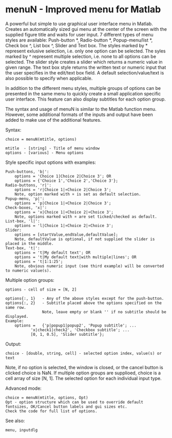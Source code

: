 menuN - Improved menu for Matlab
===============

A powerful but simple to use graphical user interface menu in Matlab. Creates an automatically sized gui menu at the center of the screen with the supplied figure title and waits for user input. 
7 different types of menu styles are available: Push-button *, Radio-button *, Popup-menu/list *, Check box ^, List box ^, Slider and Text box. The styles marked by * represent exlusive selection, i.e. only one option can be selected. The syles marked by ^ represent multiple selection, i.e. none to all options can be selected. The slider style creates a slider which returns a numeric value in given range. The text box style returns the written text or numeric input that the user specifies in the edit/text box field. 
A default selection/value/text is also possible to specify when applicable. 

In addition to the different menu styles, multiple groups of options can be presented in the same menu to quickly create a small application specific user interface. This feature can also display subtitles for each option group. 

The syntax and usage of menuN is similar to the Matlab function menu. However, some additional formats of the inputs and output have been added to make use of the additional features.   

Syntax:

	choice = menuN(mtitle, options)
  
	mtitle	- [string] - Title of menu window
	options	- [various] - Menu options
	
Style specific input options with examples:

	Push-buttons, 'b|':
		options	= 'Choice 1|Choice 2|Choice 3'; OR
		options	= {'Choice 1','Choice 2','Choice 3'};
	Radio-buttons, 'r|':
		options	= 'r|Choice 1|¤Choice 2|Choice 3'; 
		Note, option marked with ¤ is set as default selection.
	Popup-menu, 'p|':
		options	= 'p|Choice 1|¤Choice 2|Choice 3'; 
	Check-boxes, 'x|':
		options	= 'x|Choice 1|¤Choice 2|¤Choice 3'; 
		Note, options marked with ¤ are set ticked/checked as default.
	List-box, 'l|':
		options	= 'l|Choice 1|¤Choice 2|¤Choice 3'; 
	Slider:
		options = [startValue,endValue,defaultValue];
		Note, defaultValue is optional, if not supplied the slider is placed in the middle.
	Text-box, 't|':
		options = 't|My default text'; OR
		options = 't|My default text|with multiple|lines'; OR
		options = 't|1:1:25';
		Note, obvious numeric input (see third example) will be converted to numeric value(s).  
		
Multiple option groups:

	options	- cell of size = [N, 2]
	
	options{:, 1}	- Any of the above styles except for the push-button.
	options{:, 2}	- Subtitle placed above the options specified on the same row. 
					Note, leave empty or blank '' if no subtitle should be displayed. 
	Example:
		options	=	{'p|popup1|popup2', 'Popup subtitle'; ...
               'x|check1|check2', 'Checkbox subtitle'; ...
               [0, 1, 0.5], 'Slider subtitle'};

Output:

	choice - [double, string, cell] - selected option index, value(s) or text
	
Note, if no option is selected, the window is closed, or the cancel button is clicked choice is NaN.
If multiple option groups are supplioed, choice is a cell array of size [N, 1]. 
The selected option for each individual input type.

Advanced mode: 

	choice = menuN(mtitle, options, Opt)
	Opt - option structure which can be used to override default fontsizes, OK/Cancel button labels and gui sizes etc.
	Check the code for full list of options. 
	
	
See also:
	
	menu, inputdlg
